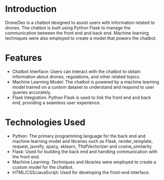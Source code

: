 # Introduction
DroneDex is a chatbot designed to assist users with information related to drones. The chatbot is built using Python Flask to manage the communication between the front end and back end. 
Machine learning techniques were also employed to create a model that powers the chatbot.

# Features
* Chatbot Interface: Users can interact with the chatbot to obtain information about drones, regulations, and other related topics.
* Machine Learning Model: The chatbot is powered by a machine learning model trained on a custom dataset to understand and respond to user queries accurately.
* Flask Integration: Python Flask is used to link the front end and back end, providing a seamless user experience.

# Technologies Used
* Python: The primary programming language for the back end and machine learning model and libraries such as Flask, render_template, request, jsonify, spacy, sklearn, TfidfVectorizer and cosine_similarity
* Flask: Used for building the back end and handling communication with the front end.
* Machine Learning: Techniques and libraries were employed to create a custom model for the chatbot.
* HTML/CSS/JavaScript: Used for developing the front-end interface.


